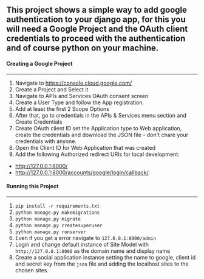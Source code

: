 This project shows a simple way to add google authentication to your django app, for this you will need a Google Project and the OAuth client credentials to proceed with the authentication and of course python on your machine.
---
#### Creating a Google Project
---
1. Navigate to https://console.cloud.google.com/
2. Create a Project and Select it
3. Navigate to APIs and Services OAuth consent screen
4. Create a User Type and follow the App registration.
5. Add at least the first 2 Scope Options
6. After that, go to credentials in the APIs & Services menu section and Create Credentials
7. Create OAuth client ID set the Application type to Web application, create the credentials and download the JSON file - don't chare your credentials with anyone.
8. Open the Client ID for Web Application that was created
9. Add the following Authorized redirect URIs for local development:
- http://127.0.0.1:8000/
- http://127.0.0.1:8000/accounts/google/login/callback/ 

#### Running this Project
---
1. `pip install -r requirements.txt`
2. `python manage.py makemigrations` 
3. `python manage.py migrate` 
4. `python manage.py createsuperuser`
5. `python manage.py runserver`
6. Even if you get a error navigate to `127.0.0.1:8000/admin`
7. Login and change default instance of Site Model with `http://127.0.0.1:8000` as the domain name and display name
8. Create a social application instance setting the name to google, client id and secret key from the `json` file and adding the localhost sites to the chosen sites. 